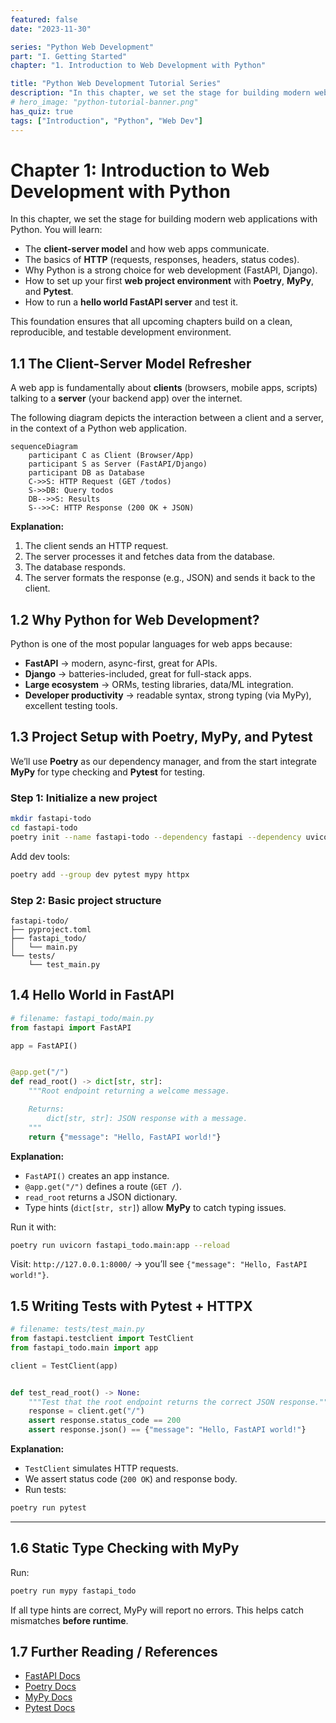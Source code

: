 ```yaml
---
featured: false
date: "2023-11-30"

series: "Python Web Development"
part: "I. Getting Started"
chapter: "1. Introduction to Web Development with Python"

title: "Python Web Development Tutorial Series"
description: "In this chapter, we set the stage for building modern web applications with Python."
# hero_image: "python-tutorial-banner.png"
has_quiz: true
tags: ["Introduction", "Python", "Web Dev"]
---
```


# Chapter 1: Introduction to Web Development with Python

In this chapter, we set the stage for building modern web applications with Python. You will learn:

* The **client-server model** and how web apps communicate.
* The basics of **HTTP** (requests, responses, headers, status codes).
* Why Python is a strong choice for web development (FastAPI, Django).
* How to set up your first **web project environment** with **Poetry**, **MyPy**, and **Pytest**.
* How to run a **hello world FastAPI server** and test it.

This foundation ensures that all upcoming chapters build on a clean, reproducible, and testable development environment.

## 1.1 The Client-Server Model Refresher

A web app is fundamentally about **clients** (browsers, mobile apps, scripts) talking to a **server** (your backend app) over the internet.

The following diagram depicts the interaction between a client and a server, in the context of a Python web application.

```mermaid
sequenceDiagram
    participant C as Client (Browser/App)
    participant S as Server (FastAPI/Django)
    participant DB as Database
    C->>S: HTTP Request (GET /todos)
    S->>DB: Query todos
    DB-->>S: Results
    S-->>C: HTTP Response (200 OK + JSON)
```

**Explanation:**

1. The client sends an HTTP request.
2. The server processes it and fetches data from the database.
3. The database responds.
4. The server formats the response (e.g., JSON) and sends it back to the client.

## 1.2 Why Python for Web Development?

Python is one of the most popular languages for web apps because:

* **FastAPI** → modern, async-first, great for APIs.
* **Django** → batteries-included, great for full-stack apps.
* **Large ecosystem** → ORMs, testing libraries, data/ML integration.
* **Developer productivity** → readable syntax, strong typing (via MyPy), excellent testing tools.

## 1.3 Project Setup with Poetry, MyPy, and Pytest

We’ll use **Poetry** as our dependency manager, and from the start integrate **MyPy** for type checking and **Pytest** for testing.

### Step 1: Initialize a new project

```bash
mkdir fastapi-todo
cd fastapi-todo
poetry init --name fastapi-todo --dependency fastapi --dependency uvicorn
```

Add dev tools:

```bash
poetry add --group dev pytest mypy httpx
```

### Step 2: Basic project structure

```
fastapi-todo/
├── pyproject.toml
├── fastapi_todo/
│   └── main.py
└── tests/
    └── test_main.py
```

## 1.4 Hello World in FastAPI

```python
# filename: fastapi_todo/main.py
from fastapi import FastAPI

app = FastAPI()


@app.get("/")
def read_root() -> dict[str, str]:
    """Root endpoint returning a welcome message.

    Returns:
        dict[str, str]: JSON response with a message.
    """
    return {"message": "Hello, FastAPI world!"}
```

**Explanation:**

* `FastAPI()` creates an app instance.
* `@app.get("/")` defines a route (`GET /`).
* `read_root` returns a JSON dictionary.
* Type hints (`dict[str, str]`) allow **MyPy** to catch typing issues.

Run it with:

```bash
poetry run uvicorn fastapi_todo.main:app --reload
```

Visit: `http://127.0.0.1:8000/` → you’ll see `{"message": "Hello, FastAPI world!"}`.

## 1.5 Writing Tests with Pytest + HTTPX

```python
# filename: tests/test_main.py
from fastapi.testclient import TestClient
from fastapi_todo.main import app

client = TestClient(app)


def test_read_root() -> None:
    """Test that the root endpoint returns the correct JSON response."""
    response = client.get("/")
    assert response.status_code == 200
    assert response.json() == {"message": "Hello, FastAPI world!"}
```

**Explanation:**

* `TestClient` simulates HTTP requests.
* We assert status code (`200 OK`) and response body.
* Run tests:

```bash
poetry run pytest
```

---

## 1.6 Static Type Checking with MyPy

Run:

```bash
poetry run mypy fastapi_todo
```

If all type hints are correct, MyPy will report no errors. This helps catch mismatches **before runtime**.

## 1.7 Further Reading / References

* [FastAPI Docs](https://fastapi.tiangolo.com/)
* [Poetry Docs](https://python-poetry.org/docs/)
* [MyPy Docs](https://mypy.readthedocs.io/)
* [Pytest Docs](https://docs.pytest.org/)

